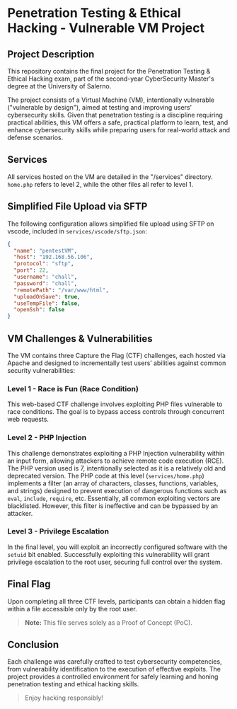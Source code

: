 # Penetration Testing & Ethical Hacking - Vulnerable VM Project

## Project Description
This repository contains the final project for the Penetration Testing & Ethical Hacking exam, part of the second-year CyberSecurity Master's degree at the University of Salerno.

The project consists of a Virtual Machine (VM), intentionally vulnerable ("vulnerable by design"), aimed at testing and improving users' cybersecurity skills. Given that penetration testing is a discipline requiring practical abilities, this VM offers a safe, practical platform to learn, test, and enhance cybersecurity skills while preparing users for real-world attack and defense scenarios.

## Services 
All services hosted on the VM are detailed in the "/services" directory. `home.php` refers to level 2, while the other files all refer to level 1.

## Simplified File Upload via SFTP
The following configuration allows simplified file upload using SFTP on vscode, included in `services/vscode/sftp.json`:

```json
{
  "name": "pentestVM",
  "host": "192.168.56.106",
  "protocol": "sftp",
  "port": 22,
  "username": "chall",
  "password": "chall",
  "remotePath": "/var/www/html",
  "uploadOnSave": true,
  "useTempFile": false,
  "openSsh": false
}
```

## VM Challenges & Vulnerabilities
The VM contains three Capture the Flag (CTF) challenges, each hosted via Apache and designed to incrementally test users’ abilities against common security vulnerabilities:

### Level 1 - Race is Fun (Race Condition)
This web-based CTF challenge involves exploiting PHP files vulnerable to race conditions. The goal is to bypass access controls through concurrent web requests.

### Level 2 - PHP Injection
This challenge demonstrates exploiting a PHP Injection vulnerability within an input form, allowing attackers to achieve remote code execution (RCE). The PHP version used is 7, intentionally selected as it is a relatively old and deprecated version. The PHP code at this level (`services/home.php`) implements a filter (an array of characters, classes, functions, variables, and strings) designed to prevent execution of dangerous functions such as `eval`, `include`, `require`, etc. Essentially, all common exploiting vectors are blacklisted. However, this filter is ineffective and can be bypassed by an attacker.

### Level 3 - Privilege Escalation
In the final level, you will exploit an incorrectly configured software with the `setuid` bit enabled. Successfully exploiting this vulnerability will grant privilege escalation to the root user, securing full control over the system.

## Final Flag
Upon completing all three CTF levels, participants can obtain a hidden flag within a file accessible only by the root user.

> **Note:** This file serves solely as a Proof of Concept (PoC).

## Conclusion
Each challenge was carefully crafted to test cybersecurity competencies, from vulnerability identification to the execution of effective exploits. The project provides a controlled environment for safely learning and honing penetration testing and ethical hacking skills.

> Enjoy hacking responsibly!
